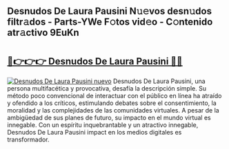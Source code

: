 ## Desnudos De Laura Pausini N𝚞𝚎vos desn𝚞dos filtr𝚊dos - Parts-YWe F𝚘tos vid𝚎o - C𝚘ntenido atr𝚊ctivo 9EuKn

# <h2><a href="http://mb81as.tromn.icu/?c=Desnudos+De+Laura+Pausini">🔗👉👉👉 Desnudos De Laura Pausini 🔗🔗</a></h2>

[![Desnudos De Laura Pausini nuevo](https://i.imgur.com/pEAQMta.gif)](http://mb81as.tromn.icu/?c=Desnudos+De+Laura+Pausini)
Desnudos De Laura Pausini, una persona multifacética y provocativa, desafía la descripción simple. Su método poco convencional de interactuar con el público en línea ha atraído y ofendido a los críticos, estimulando debates sobre el consentimiento, la moralidad y las complejidades de las comunidades virtuales. A pesar de la ambigüedad de sus planes de futuro, su impacto en el mundo virtual es innegable. Con un espíritu inquebrantable y un atractivo innegable, Desnudos De Laura Pausini impact en los medios digitales es transformador.
